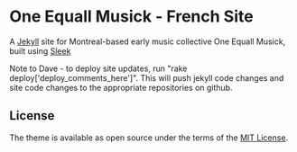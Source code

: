 # One Equall Musick - French Site

A [Jekyll](https://jekyllrb.com/) site for Montreal-based early music collective One Equall Musick, built using [Sleek](https://janczizikow.github.io/sleek/)

Note to Dave - to deploy site updates, run "rake deploy['deploy_comments_here']". This will push jekyll code changes and site code changes to the appropriate repositories on github.

## License

The theme is available as open source under the terms of the [MIT License](https://opensource.org/licenses/MIT).